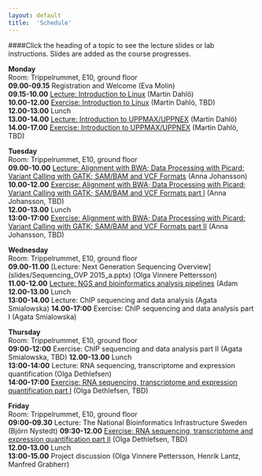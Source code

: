 ```yaml
---
layout: default
title:  'Schedule'
---
```


####Click the heading of a topic to see the lecture slides or lab instructions. Slides are added as the course progresses.

**Monday**  
Room: Trippelrummet, E10, ground floor   
**09.00-09.15** Registration and Welcome (Eva Molin)  
**09.15-10.00** [Lecture: Introduction to Linux](slides/dahlo-linux.pdf) (Martin Dahlö)  
**10.00-12.00** [Exercise: Introduction to Linux](labs/linux-intro) (Martin Dahlö, TBD)  
**12.00-13.00** Lunch  
**13.00-14.00** [Lecture: Introduction to UPPMAX/UPPNEX](slides/dahlo-uppmax.pdf) (Martin Dahlö)  
**14.00-17.00** [Exercise: Introduction to UPPMAX/UPPNEX](labs/uppmax-intro) (Martin Dahlö, TBD)   

**Tuesday**  
Room: Trippelrummet, E10, ground floor  
**09.00-10.00** [Lecture: Alignment with BWA; Data Processing with Picard; Variant Calling with GATK; SAM/BAM and VCF Formats](slides/NGS_AJ_201511.pdf) (Anna Johansson)  
**10.00-12.00** [Exercise: Alignment with BWA; Data Processing with Picard; Variant Calling with GATK; SAM/BAM and VCF Formats part I](labs/resequencing-analysis) (Anna Johansson, TBD)  
**12.00-13.00** Lunch  
**13:00-17:00** [Exercise: Alignment with BWA; Data Processing with Picard; Variant Calling with GATK; SAM/BAM and VCF Formats part II](labs/resequencing-analysis) (Anna Johansson, TBD)  

**Wednesday**  
Room: Trippelrummet, E10, ground floor  
**09.00-11.00** [Lecture: Next Generation Sequencing Overview](slides/Sequencing_OVP 2015_a.pptx) (Olga Vinnere Pettersson)  
**11.00-12.00** [Lecture: NGS and bioinformatics analysis pipelines](slides/AdamAmeur_SciLife_Bioinfo_course_Nov2015.ppt) (Adam **12.00-13.00** Lunch  
**13:00-14.00** Lecture: ChIP sequencing and data analysis (Agata Smialowska)
**14.00-17:00** Exercise: ChIP sequencing and data analysis part I (Agata Smialowska)

**Thursday**  
Room: Trippelrummet, E10, ground floor   
**09:00-12:00** Exercise: ChIP sequencing and data analysis part II (Agata Smialowska, TBD) 
**12.00-13.00** Lunch  
**13:00-14:00** Lecture: RNA sequencing, transcriptome and expression quantification (Olga Dethlefsen)   
**14:00-17:00** [Exercise: RNA sequencing, transcriptome and expression quantification part I](labs/rneseqMapping) (Olga Dethlefsen, TBD) 

**Friday**  
Room: Trippelrummet, E10, ground floor   
**09:00-09.30** Lecture: The National Bioinformatics Infrastructure Sweden (Björn Nystedt)
**09:30-12.00** [Exercise: RNA sequencing, transcriptome and expression quantification part II](labs/rneseqDenovo) (Olga Dethlefsen, TBD)  
**12.00-13.00** Lunch  
**13:00-15.00** Project discussion (Olga Vinnere Pettersson, Henrik Lantz, Manfred Grabherr)     


